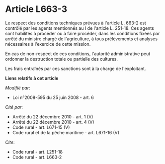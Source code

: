 # Article L663-3

Le respect des conditions techniques prévues à l'article L. 663-2 est contrôlé par les agents mentionnés au I de l'article L.
251-18. Ces agents sont habilités à procéder ou à faire procéder, dans les conditions fixées par arrêté du ministre chargé de
l'agriculture, à tous prélèvements et analyses nécessaires à l'exercice de cette mission. 

En cas de non-respect de ces conditions, l'autorité administrative peut ordonner la destruction totale ou partielle des
cultures. 

Les frais entraînés par ces sanctions sont à la charge de l'exploitant.

**Liens relatifs à cet article**

_Modifié par_:

  - Loi n°2008-595 du 25 juin 2008 - art. 6

_Cité par_:

  - Arrêté du 22 décembre 2010 - art. 1 (V)
  - Arrêté du 22 décembre 2010 - art. 4 (V)
  - Code rural - art. L671-15 (V)
  - Code rural et de la pêche maritime - art. L671-16 (V)

_Cite_:

  - Code rural - art. L251-18
  - Code rural - art. L663-2
